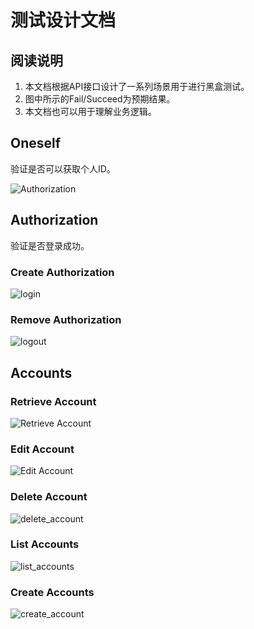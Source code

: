 # 测试设计文档

## 阅读说明

1. 本文档根据API接口设计了一系列场景用于进行黑盒测试。
2. 图中所示的Fail/Succeed为预期结果。
3. 本文档也可以用于理解业务逻辑。

## Oneself
验证是否可以获取个人ID。

![Authorization](./images/authorization.png)


## Authorization
验证是否登录成功。

### Create Authorization

![login](./images/login.png)

### Remove Authorization

![logout](./images/logout.png)

## Accounts

### Retrieve Account

![Retrieve Account](./images/retrieve_account.png)

### Edit Account

![Edit Account](./images/edit_account.png)

### Delete Account
![delete_account](./images/delete_account.png)

### List Accounts

![list_accounts](./images/list_accounts.png)

### Create Accounts
![create_account](./images/create_account.png)


